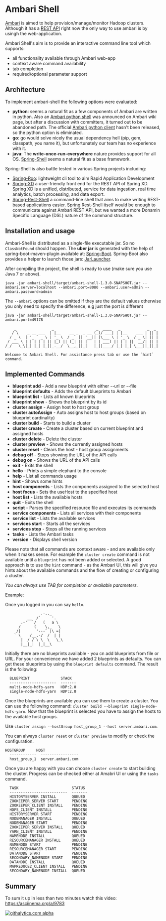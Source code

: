 # Ambari Shell

[Ambari](http://ambari.apache.org/) is aimed to help provision/manage/monitor Hadoop clusters.
Although it has a [REST API](https://github.com/apache/ambari/blob/trunk/ambari-server/docs/api/v1/index.md)
right now the only way to use ambari is by usingh the web-application.

Ambari Shell's aim is to provide an interactive command line tool which supports:

- all functionality available through Ambari web-app
- context aware command availability
- tab completion
- required/optional parameter support

## Architecture

To implement ambari-shell the following options were evaluated:

- **python**: seems a natural fit as a few components of Ambari are written in python. Also
  an [Ambari python shell](https://cwiki.apache.org/confluence/display/AMBARI/Ambari+python+Shell)
  was announced on Ambari wiki page, but after a discussion with committers, it turned out
  to be abandoned path. The official [Ambari python client](https://cwiki.apache.org/confluence/display/AMBARI/Ambari+python+Client)
  hasn't been released, so the python option is eliminated.
- **go**: go would solve nicely the usual dependency hell (pip, gem, classpath, you name it), but unfortunately our
  team has no experience with it.
- **java**: The **write-once-run-everywhere** nature provides support for all OS. [Spring-Shell](http://docs.spring.io/spring-shell/docs/1.0.x/reference/htmlsingle/#preface)
  seems a natural fit as a base framework.

Spring-Shell is also battle tested in various Spring projects including:
- [Spring-Roo](http://projects.spring.io/spring-roo/): lightweight cli tool to aim Rapid Application Development
- [Spring-XD](http://docs.spring.io/spring-xd/docs/1.0.0.BUILD-SNAPSHOT/reference/html) a user-friendly
  front end for the REST API of Spring XD. Spring XD is a unified, distributed,
  service for data ingestion, real time analytics, batch processing, and data export.
- [Spring-Rest-Shell](https://github.com/spring-projects/rest-shell) a command-line shell that aims to make writing REST-based applications easier.
  Spring Rest-Shell itself would be enough to communicate against Ambari REST API, but we wanted a more
  Donamin Specific Language (DSL) nature of the command structure.

## Installation and usage

Ambari-Shell is distributed as a single-file executable jar. So no `ClassNotFound` should happen. The  **uber jar**
is generated with the help of spring-boot-maven-plugin available at: [Spring-Boot](http://docs.spring.io/spring-boot/docs/1.0.1.RELEASE/reference/htmlsingle/#executable-jar).
Spring-Boot also provides a helper to launch those jars: [JarLauncher](http://docs.spring.io/spring-boot/docs/1.0.1.RELEASE/reference/htmlsingle/#executable-jar-launching).

After compiling the project, the shell is ready to use (make sure you use Java 7 or above).

```
java -jar ambari-shell/target/ambari-shell-1.3.0-SNAPSHOT.jar --ambari.server=localhost --ambari.port=8080 --ambari.user=admin --ambari.password=admin
```

The `--ambari` options can be omitted if they are the default values otherwise you only need to specify the difference, e.g just the port is different

```
java -jar ambari-shell/target/ambari-shell-1.3.0-SNAPSHOT.jar --ambari.port=49178
```
```
    _                _                   _  ____   _            _  _ 
   / \    _ __ ___  | |__    __ _  _ __ (_)/ ___| | |__    ___ | || |
  / _ \  | '_ ` _ \ | '_ \  / _` || '__|| |\___ \ | '_ \  / _ \| || |
 / ___ \ | | | | | || |_) || (_| || |   | | ___) || | | ||  __/| || |
/_/   \_\|_| |_| |_||_.__/  \__,_||_|   |_||____/ |_| |_| \___||_||_|

Welcome to Ambari Shell. For assistance press tab or use the `hint` command.
```

## Implemented Commands

- **blueprint add** - Add a new blueprint with either --url or --file
- **blueprint defaults** - Adds the default blueprints to Ambari
- **blueprint list** - Lists all known blueprints
- **blueprint show** - Shows the blueprint by its id
- **cluster assign** - Assign host to host group
- **cluster autoAssign** - Auto assigns host to host groups (based on blueprint cardinality)
- **cluster build** - Starts to build a cluster
- **cluster create** - Create a cluster based on current blueprint and assigned hosts
- **cluster delete** - Delete the cluster
- **cluster preview** - Shows the currently assigned hosts
- **cluster reset** - Clears the host - host group assignments
- **debug off** - Stops showing the URL of the API calls
- **debug on** - Shows the URL of the API calls
- **exit** - Exits the shell
- **hello** - Prints a simple elephant to the console
- **help** - List all commands usage
- **hint** - Shows some hints
- **host components** - Lists the components assigned to the selected host
- **host focus** - Sets the useHost to the specified host
- **host list** - Lists the available hosts
- **quit** - Exits the shell
- **script** - Parses the specified resource file and executes its commands
- **service components** - Lists all services with their components
- **service list** - Lists the available services
- **services start** - Starts all the services
- **services stop** - Stops all the running services
- **tasks** - Lists the Ambari tasks
- **version** - Displays shell version

Please note that all commands are context aware - and are available only when it makes sense.
For example the `cluster create` command is not available until a `blueprint` has not been added or selected.
A good approach is to use the `hint` command - as the Ambari UI, this will give you hints about the available commands and the flow of creating or configuring a cluster.

*You can always use TAB for completion or available parameters.*

Example:

Once you logged in you can say `hello`.

                    .-.._
              __  /`     '.
           .-'  `/   (   a \
          /      (    \,_   \
         /|       '---` |\ =|
        ` \    /__.-/  /  | |
           |  / / \ \  \   \_\
           |__|_|  |_|__\

Initially there are no blueprints available - you cn add blueprints from file or URL. For your convenience we have added 2 blueprints as defaults.
You can get these blueprints by using the `blueprint defaults` command. The result is the following:
```
  BLUEPRINT              STACK
  ---------------------  -------
  multi-node-hdfs-yarn   HDP:2.0
  single-node-hdfs-yarn  HDP:2.0
```

Once the blueprints are available you can use them to create a cluster. You can use the following command: `cluster build --blueprint single-node-hdfs-yarn`.
Now that the blueprint is selected you have to assign the hosts to the available host groups.

Use `cluster assign --hostGroup host_group_1 --host server.ambari.com`.

You can always `cluster reset` or `cluster preview` to modify or check the configuration.
```
HOSTGROUP     HOST
  ------------  -----------------
  host_group_1  server.ambari.com
```

Once you are happy with you can choose `cluster create` to start building the cluster. Progress can be checked either at Amabri UI or using the `tasks` command.
```
  TASK                        STATUS
  --------------------------  -------
  HISTORYSERVER INSTALL       QUEUED
  ZOOKEEPER_SERVER START      PENDING
  ZOOKEEPER_CLIENT INSTALL    PENDING
  HDFS_CLIENT INSTALL         PENDING
  HISTORYSERVER START         PENDING
  NODEMANAGER INSTALL         QUEUED
  NODEMANAGER START           PENDING
  ZOOKEEPER_SERVER INSTALL    QUEUED
  YARN_CLIENT INSTALL         PENDING
  NAMENODE INSTALL            QUEUED
  RESOURCEMANAGER INSTALL     QUEUED
  NAMENODE START              PENDING
  RESOURCEMANAGER START       PENDING
  DATANODE START              PENDING
  SECONDARY_NAMENODE START    PENDING
  DATANODE INSTALL            QUEUED
  MAPREDUCE2_CLIENT INSTALL   PENDING
  SECONDARY_NAMENODE INSTALL  QUEUED
```

## Summary
To sum it up in less than two minutes watch this video:
https://asciinema.org/a/9783

[![githalytics.com alpha](https://cruel-carlota.pagodabox.com/da1aff134f981b790d7870262731514e "githalytics.com")](http://githalytics.com/sequenceiq/ambari-shell)
